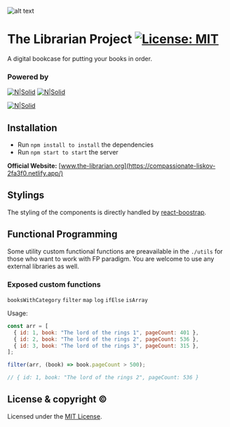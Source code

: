 ![alt text](https://static.vecteezy.com/system/resources/thumbnails/000/076/851/small_2x/open-book-logo.jpg)

# The Librarian Project [![License: MIT](https://img.shields.io/badge/License-MIT-yellow.svg)](https://opensource.org/licenses/MIT)

A digital bookcase for putting your books in order.

### Powered by

[![N|Solid](https://icons-for-free.com/iconfiles/png/128/react+original+wordmark-1324760564365629036.png)](https://reactjs.org/)
[![N|Solid](https://cdn.iconscout.com/icon/free/png-128/nodejs-6-569582.png)](https://nodejs.org/en/)

[![N|Solid](https://seeklogo.com/images/B/bootstrap-logo-69A1CCC10B-seeklogo.com.png)](https://react-bootstrap.github.io/)

## Installation

- Run `npm install to install` the dependencies
- Run `npm start to start` the server

**Official Website:** [www.the-librarian.org](https://compassionate-liskov-2fa3f0.netlify.app/)

## Stylings

The styling of the components is directly handled by [react-boostrap](https://react-bootstrap.github.io/).

## Functional Programming

Some utility custom functional functions are preavailable in the `./utils` for those who want to work with FP paradigm. You are welcome to use any external libraries as well.

### Exposed custom functions

`booksWithCategory` `filter` `map` `log` `ifElse` `isArray`

Usage:

```javascript
const arr = [
  { id: 1, book: "The lord of the rings 1", pageCount: 401 },
  { id: 2, book: "The lord of the rings 2", pageCount: 536 },
  { id: 3, book: "The lord of the rings 3", pageCount: 315 },
];

filter(arr, (book) => book.pageCount > 500);

// { id: 1, book: "The lord of the rings 2", pageCount: 536 }
```

## License & copyright &copy;

Licensed under the [MIT License](LICENSE).
